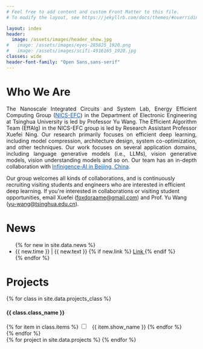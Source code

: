 ```yaml
---
# Feel free to add content and custom Front Matter to this file.
# To modify the layout, see https://jekyllrb.com/docs/themes/#overriding-theme-defaults

layout: index
header:
  image: /assets/images/header_show.jpg
#   image: /assets/images/eyes-285825_1920.png
#   image: /assets/images/scifi-4916165_1920.jpg
classes: wide
header-font-family: "Open Sans,sans-serif"
---
```

<h1 class="custom_title"> Who We Are </h1>

<p style="text-align:justify; text-justify:inter-ideograph;">
The Nanoscale Integrated Circuits and System Lab, Energy Efficient Computing Group (<a href="http://nicsefc.ee.tsinghua.edu.cn/" target="_blank" style="color: #0c53a5;">NICS-EFC</a>) in the Department of Electronic Engineering at Tsinghua University is led by Professor Yu Wang. The Efficient Algorithm Team (EffAlg) in the NICS-EFC group is led by Research Assistant Professor Xuefei Ning. 
Our research primarily focuses on efficient deep learning, including model compression, architecture design, system co-optimization, and other techniques. Our work focuses on several application domains, including language generative models (i.e., LLMs), vision generative models, vision understanding models and so on.
Our team has an in-depth collaboration with <a href="https://cloud.infini-ai.com/" target="_blank" style="color: #0c53a5;">Infinigence-AI in Beijing, China</a>.

Our group welcomes all kinds of collaborations, and is continuously recruiting visiting students and engineers who are interested in efficient deep learning. If you're interested in collaborations or visiting student opportunities, email Xuefei (foxdoraame@gmail.com) and Prof. Yu Wang (yu-wang@tsinghua.edu.cn).
</p>

<h1 class="custom_title"> News </h1>
<!-- Accelerating LLM and Generative AI: -->
<ul>
{% for new in site.data.news %}
  <li>
    {{ new.time }} |
    {{ new.text }} 
    {% if new.link %}
    <a href="{{ new.link }}" class="custom_a">
      Link
    </a>
    {% endif %}
    
  </li>
{% endfor %}
</ul>


<!-- <div class="custom_project_back_card"> -->

  <h1 class="custom_title"> Projects </h1>

  <div id="option-container">
    {% for class in site.data.projects_class %}
    <div>
      <h4> {{ class.class_name }} </h4> 
      {% for item in class.items %}
      <label class="option_checkbox">
        <input type="checkbox" name="option" id="{{ item.id }}" class="project_class_checkbox"> 
        <span class="project_class_checkbox"> &nbsp; {{ item.show_name }} </span>
      </label>
      {% endfor %}
    </div>
    {% endfor %}
  </div>

  <div id="content-container">
  {% for project in site.data.projects %}
    <div class="project_card" id="{{ project.topic }},{{ project.technique }}" style="display: none">
      <img src="{{ project.image }}" alt="Project Image" class="project-image">
      <span class="project-content">
        <h3 class="project-title">{{ project.title }}</h3>
        <p class="project-text">{{ project.text }}</p>
        <a href="{{ project.link }}" class="project-link">Learn More</a>
      </span>
    </div>
  {% endfor %}
  </div>

<!-- </div> -->

